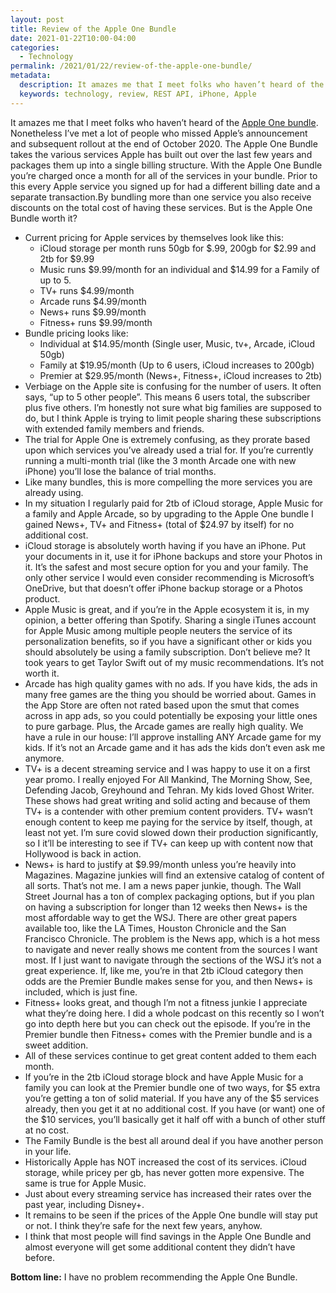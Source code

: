 ```yaml
---
layout: post
title: Review of the Apple One Bundle
date: 2021-01-22T10:00-04:00
categories:
  - Technology
permalink: /2021/01/22/review-of-the-apple-one-bundle/
metadata:
  description: It amazes me that I meet folks who haven’t heard of the Apple One bundle.
  keywords: technology, review, REST API, iPhone, Apple
---
```

It amazes me that I meet folks who haven’t heard of the [Apple One bundle](https://www.apple.com/apple-one/). Nonetheless I’ve met a lot of people who missed Apple’s announcement and subsequent rollout at the end of October 2020. The Apple One Bundle takes the various services Apple has built out over the last few years and packages them up into a single billing structure. With the Apple One Bundle you’re charged once a month for all of the services in your bundle. Prior to this every Apple service you signed up for had a different billing date and a separate transaction.By bundling more than one service you also receive discounts on the total cost of having these services. But is the Apple One Bundle worth it?

<!-- excerpt -->

* Current pricing for Apple services by themselves look like this:
  * iCloud storage per month runs 50gb for $.99, 200gb for $2.99 and 2tb for $9.99
  * Music runs $9.99/month for an individual and $14.99 for a Family of up to 5.
  * TV+ runs $4.99/month
  * Arcade runs $4.99/month
  * News+ runs $9.99/month
  * Fitness+ runs $9.99/month
* Bundle pricing looks like:
  * Individual at $14.95/month (Single user, Music, tv+, Arcade, iCloud 50gb)
  * Family at $19.95/month (Up to 6 users, iCloud increases to 200gb)
  * Premier at $29.95/month (News+, Fitness+, iCloud increases to 2tb)
* Verbiage on the Apple site is confusing for the number of users. It often says, “up to 5 other people”. This means 6 users total, the subscriber plus five others. I’m honestly not sure what big families are supposed to do, but I think Apple is trying to limit people sharing these subscriptions with extended family members and friends.
* The trial for Apple One is extremely confusing, as they prorate based upon which services you’ve already used a trial for. If you’re currently running a multi-month trial (like the 3 month Arcade one with new iPhone) you’ll lose the balance of trial months.
* Like many bundles, this is more compelling the more services you are already using.
* In my situation I regularly paid for 2tb of iCloud storage, Apple Music for a family and Apple Arcade, so by upgrading to the Apple One bundle I gained News+, TV+ and Fitness+ (total of $24.97 by itself) for no additional cost.
* iCloud storage is absolutely worth having if you have an iPhone. Put your documents in it, use it for iPhone backups and store your Photos in it. It’s the safest and most secure option for you and your family. The only other service I would even consider recommending is Microsoft’s OneDrive, but that doesn’t offer iPhone backup storage or a Photos product.
* Apple Music is great, and if you’re in the Apple ecosystem it is, in my opinion, a better offering than Spotify. Sharing a single iTunes account for Apple Music among multiple people neuters the service of its personalization benefits, so if you have a significant other or kids you should absolutely be using a family subscription. Don’t believe me? It took years to get Taylor Swift out of my music recommendations. It’s not worth it.
* Arcade has high quality games with no ads. If you have kids, the ads in many free games are the thing you should be worried about. Games in the App Store are often not rated based upon the smut that comes across in app ads, so you could potentially be exposing your little ones to pure garbage. Plus, the Arcade games are really high quality. We have a rule in our house: I’ll approve installing ANY Arcade game for my kids. If it’s not an Arcade game and it has ads the kids don’t even ask me anymore.
* TV+ is a decent streaming service and I was happy to use it on a first year promo. I really enjoyed For All Mankind, The Morning Show, See, Defending Jacob, Greyhound and Tehran. My kids loved Ghost Writer. These shows had great writing and solid acting and because of them TV+ is a contender with other premium content providers. TV+ wasn’t enough content to keep me paying for the service by itself, though, at least not yet. I’m sure covid slowed down their production significantly, so I it’ll be interesting to see if TV+ can keep up with content now that Hollywood is back in action.
* News+ is hard to justify at $9.99/month unless you’re heavily into Magazines. Magazine junkies will find an extensive catalog of content of all sorts. That’s not me. I am a news paper junkie, though. The Wall Street Journal has a ton of complex packaging options, but if you plan on having a subscription for longer than 12 weeks then News+ is the most affordable way to get the WSJ. There are other great papers available too, like the LA Times, Houston Chronicle and the San Francisco Chronicle. The problem is the News app, which is a hot mess to navigate and never really shows me content from the sources I want most. If I just want to navigate through the sections of the WSJ it’s not a great experience. If, like me, you’re in that 2tb iCloud category then odds are the Premier Bundle makes sense for you, and then News+ is included, which is just fine.
* Fitness+ looks great, and though I’m not a fitness junkie I appreciate what they’re doing here. I did a whole podcast on this recently so I won’t go into depth here but you can check out the episode. If you’re in the Premier bundle then Fitness+ comes with the Premier bundle and is a sweet addition.
* All of these services continue to get great content added to them each month.
* If you’re in the 2tb iCloud storage block and have Apple Music for a family you can look at the Premier bundle one of two ways, for $5 extra you’re getting a ton of solid material. If you have any of the $5 services already, then you get it at no additional cost. If you have (or want) one of the $10 services, you’ll basically get it half off with a bunch of other stuff at no cost.
* The Family Bundle is the best all around deal if you have another person in your life.
* Historically Apple has NOT increased the cost of its services. iCloud storage, while pricey per gb, has never gotten more expensive. The same is true for Apple Music.
* Just about every streaming service has increased their rates over the past year, including Disney+.
* It remains to be seen if the prices of the Apple One bundle will stay put or not. I think they’re safe for the next few years, anyhow.
* I think that most people will find savings in the Apple One Bundle and almost everyone will get some additional content they didn’t have before.

**Bottom line:** I have no problem recommending the Apple One Bundle.

